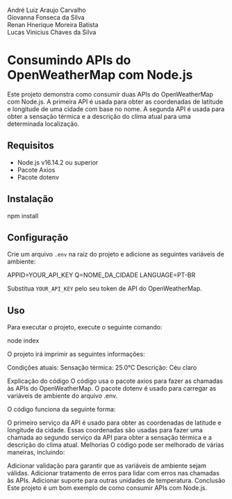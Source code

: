 
André Luiz Araujo Carvalho <br>
Giovanna Fonseca da Silva <br>
Renan Hnerique Moreira Batista <br>
Lucas Vinicius Chaves da Silva <br>



# Consumindo APIs do OpenWeatherMap com Node.js

Este projeto demonstra como consumir duas APIs do OpenWeatherMap com Node.js. A primeira API é usada para obter as coordenadas de latitude e longitude de uma cidade com base no nome. A segunda API é usada para obter a sensação térmica e a descrição do clima atual para uma determinada localização.

## Requisitos

* Node.js v16.14.2 ou superior
* Pacote Axios
* Pacote dotenv

## Instalação

npm install

## Configuração

Crie um arquivo `.env` na raiz do projeto e adicione as seguintes variáveis de ambiente:

APPID=YOUR_API_KEY
Q=NOME_DA_CIDADE
LANGUAGE=PT-BR

Substitua `YOUR_API_KEY` pelo seu token de API do OpenWeatherMap.

## Uso

Para executar o projeto, execute o seguinte comando:

node index

O projeto irá imprimir as seguintes informações:

Condições atuais:
Sensação térmica: 25.0°C
Descrição: Céu claro

Explicação do código
O código usa o pacote axios para fazer as chamadas às APIs do OpenWeatherMap. O pacote dotenv é usado para carregar as variáveis de ambiente do arquivo .env.

O código funciona da seguinte forma:

O primeiro serviço da API é usado para obter as coordenadas de latitude e longitude da cidade.
Essas coordenadas são usadas para fazer uma chamada ao segundo serviço da API para obter a sensação térmica e a descrição do clima atual.
Melhorias
O código pode ser melhorado de várias maneiras, incluindo:

Adicionar validação para garantir que as variáveis de ambiente sejam válidas.
Adicionar tratamento de erros para lidar com erros nas chamadas às APIs.
Adicionar suporte para outras unidades de temperatura.
Conclusão
Este projeto é um bom exemplo de como consumir APIs com Node.js.
